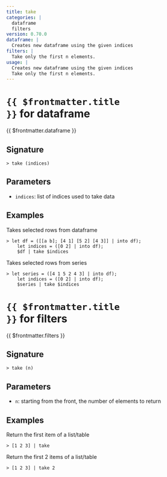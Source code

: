 ```yaml
---
title: take
categories: |
  dataframe
  filters
version: 0.70.0
dataframe: |
  Creates new dataframe using the given indices
filters: |
  Take only the first n elements.
usage: |
  Creates new dataframe using the given indices
  Take only the first n elements.
---
```


# <code>{{ $frontmatter.title }}</code> for dataframe

<div class='command-title'>{{ $frontmatter.dataframe }}</div>

## Signature

```> take (indices)```

## Parameters

 -  `indices`: list of indices used to take data

## Examples

Takes selected rows from dataframe
```shell
> let df = ([[a b]; [4 1] [5 2] [4 3]] | into df);
    let indices = ([0 2] | into df);
    $df | take $indices
```

Takes selected rows from series
```shell
> let series = ([4 1 5 2 4 3] | into df);
    let indices = ([0 2] | into df);
    $series | take $indices
```

# <code>{{ $frontmatter.title }}</code> for filters

<div class='command-title'>{{ $frontmatter.filters }}</div>

## Signature

```> take (n)```

## Parameters

 -  `n`: starting from the front, the number of elements to return

## Examples

Return the first item of a list/table
```shell
> [1 2 3] | take
```

Return the first 2 items of a list/table
```shell
> [1 2 3] | take 2
```
